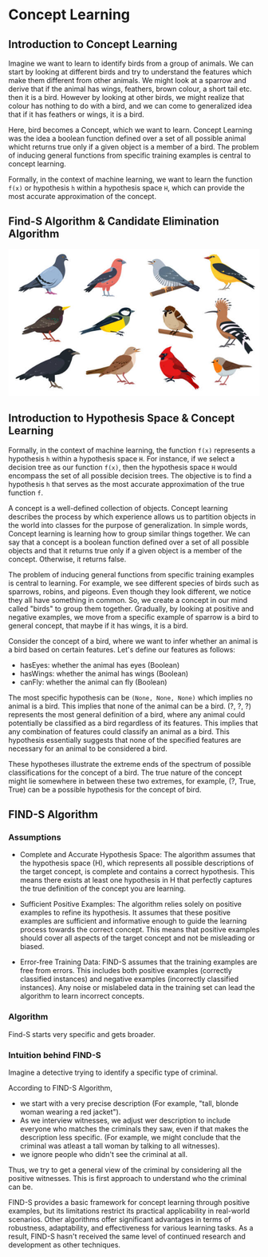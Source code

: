 # Concept Learning

## Introduction to Concept Learning

Imagine we want to learn to identify birds from a group of animals. We can start by looking at different birds and try to understand the features which make them different from other animals. We might look at a sparrow and derive that if the animal has wings, feathers, brown colour, a short tail etc. then it is a bird. However by looking at other birds, we might realize that colour has nothing to do with a bird, and we can come to generalized idea that if it has feathers or wings, it is a bird.

Here, bird becomes a Concept, which we want to learn. Concept Learning was the idea a boolean function defined over a set of all possible animal whicht returns true only if a given object is a member of a bird. The problem of inducing general functions from specific training examples is central to concept learning.

Formally, in the context of machine learning, we want to learn the function ```f(x)``` or hypothesis ```h```  within a hypothesis space ```H```, which can provide the most accurate approximation of the concept.

## Find-S Algorithm & Candidate Elimination Algorithm




















<img src = "../assets/birds-concept.png" alt= "Birds Concept">

## Introduction to Hypothesis Space & Concept Learning

Formally, in the context of machine learning, the function ```f(x)``` represents a hypothesis ```h```  within a hypothesis space ```H```. For instance, if we select a decision tree as our function ```f(x)```, then the hypothesis space ```H``` would encompass the set of all possible decision trees. The objective is to find a hypothesis ```h``` that serves as the most accurate approximation of the true function ```f```.

A concept is a well-defined collection of objects. Concept learning describes the process by which experience allows us to partition objects in the world into classes for the purpose of generalization. In simple words, Concept learning is learning how to group similar things together. We can say that a concept is a boolean function defined over a set of all possible objects and that it returns true only if a given object is a member of the concept. Otherwise, it returns false.

The problem of inducing general functions from specific training examples is central
to learning. For example, we see different species of birds such as sparrows, robins, and pigeons. Even though they look different, we notice they all have something in common. So, we create a concept in our mind called "birds" to group them together. Gradually, by looking at positive and negative examples, we move from a specific example of sparrow is a bird to general concept, that maybe if it has wings, it is a bird.

Consider the concept of a bird, where we want to infer whether an animal is a bird based on certain features. Let's define our features as follows:

* hasEyes: whether the animal has eyes (Boolean)
* hasWings: whether the animal has wings (Boolean)
* canFly: whether the animal can fly (Boolean)

The most specific hypothesis can be ```(None, None, None)``` which implies no animal is a bird. This implies that none of the animal can be a bird. (?, ?, ?) represents the most general definition of a bird, where any animal could potentially be classified as a bird regardless of its features. This implies that any combination of features could classify an animal as a bird. This hypothesis essentially suggests that none of the specified features are necessary for an animal to be considered a bird.

These hypotheses illustrate the extreme ends of the spectrum of possible classifications for the concept of a bird. The true nature of the concept might lie somewhere in between these two extremes, for example, (?, True, True) can be a possible hypothesis for the concept of bird.

## FIND-S Algorithm

### Assumptions

* Complete and Accurate Hypothesis Space: The algorithm assumes that the hypothesis space (H), which represents all possible descriptions of the target concept, is complete and contains a correct hypothesis. This means there exists at least one hypothesis in H that perfectly captures the true definition of the concept you are learning.

* Sufficient Positive Examples: The algorithm relies solely on positive examples to refine its hypothesis. It assumes that these positive examples are sufficient and informative enough to guide the learning process towards the correct concept. This means that positive examples should cover all aspects of the target concept and not be misleading or biased.

* Error-free Training Data: FIND-S assumes that the training examples are free from errors. This includes both positive examples (correctly classified instances) and negative examples (incorrectly classified instances). Any noise or mislabeled data in the training set can lead the algorithm to learn incorrect concepts.

### Algorithm

Find-S starts very specific and gets broader. 

### Intuition behind FIND-S

Imagine a detective trying to identify a specific type of criminal.

According to FIND-S Algorithm,

* we start with a very precise description (For example, "tall, blonde woman wearing a red jacket").
* As we interview witnesses, we adjust wer description to include everyone who matches the criminals they saw, even if that makes the description less specific. (For example, we might conclude that the criminal was atleast a tall woman by talking to all witnesses).
* we ignore people who didn't see the criminal at all.

Thus, we try to get a general view of the criminal by considering all the positive witnesses. This is first approach to understand who the criminal can be.

FIND-S provides a basic framework for concept learning through positive examples, but its limitations restrict its practical applicability in real-world scenarios. Other algorithms offer significant advantages in terms of robustness, adaptability, and effectiveness for various learning tasks. As a result, FIND-S hasn't received the same level of continued research and development as other techniques.